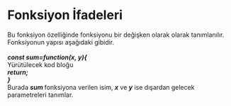 <h1>Fonksiyon İfadeleri</h1>
Bu fonksiyon özelliğinde fonksiyonu bir değişken olarak olarak tanımlanılır. Fonksiyonun yapısı aşağıdaki gibidir.
<br><br><b><i>const sum=function(x, y){</i></b><br>
  Yürütülecek kod bloğu<br>
  <b><i>return;</i></b><br>
<b><i>}</i></b><br>
Burada <b><i>sum </i></b> fonksiyona verilen isim, <b><i>x</i></b> ve <b><i>y</i></b> ise dışardan gelecek parametreleri tanımlar.
